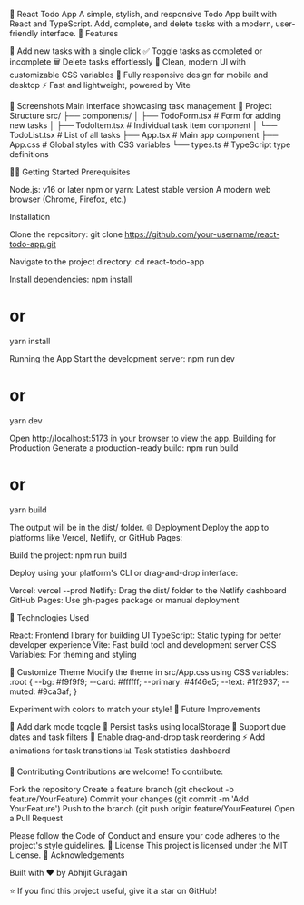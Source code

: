 📝 React Todo App
A simple, stylish, and responsive Todo App built with React and TypeScript. Add, complete, and delete tasks with a modern, user-friendly interface.
🚀 Features

📌 Add new tasks with a single click
✅ Toggle tasks as completed or incomplete
🗑️ Delete tasks effortlessly
🎨 Clean, modern UI with customizable CSS variables
📱 Fully responsive design for mobile and desktop
⚡ Fast and lightweight, powered by Vite

📸 Screenshots
Main interface showcasing task management
📁 Project Structure
src/
├── components/
│   ├── TodoForm.tsx      # Form for adding new tasks
│   ├── TodoItem.tsx      # Individual task item component
│   └── TodoList.tsx      # List of all tasks
├── App.tsx               # Main app component
├── App.css               # Global styles with CSS variables
└── types.ts              # TypeScript type definitions

🧑‍💻 Getting Started
Prerequisites

Node.js: v16 or later
npm or yarn: Latest stable version
A modern web browser (Chrome, Firefox, etc.)

Installation

Clone the repository:
git clone https://github.com/your-username/react-todo-app.git


Navigate to the project directory:
cd react-todo-app


Install dependencies:
npm install
# or
yarn install



Running the App
Start the development server:
npm run dev
# or
yarn dev

Open http://localhost:5173 in your browser to view the app.
Building for Production
Generate a production-ready build:
npm run build
# or
yarn build

The output will be in the dist/ folder.
🌐 Deployment
Deploy the app to platforms like Vercel, Netlify, or GitHub Pages:

Build the project:
npm run build


Deploy using your platform's CLI or drag-and-drop interface:

Vercel: vercel --prod
Netlify: Drag the dist/ folder to the Netlify dashboard
GitHub Pages: Use gh-pages package or manual deployment



🧠 Technologies Used

React: Frontend library for building UI
TypeScript: Static typing for better developer experience
Vite: Fast build tool and development server
CSS Variables: For theming and styling

🎨 Customize Theme
Modify the theme in src/App.css using CSS variables:
:root {
  --bg: #f9f9f9;
  --card: #ffffff;
  --primary: #4f46e5;
  --text: #1f2937;
  --muted: #9ca3af;
}

Experiment with colors to match your style!
🔮 Future Improvements

🌙 Add dark mode toggle
💾 Persist tasks using localStorage
📅 Support due dates and task filters
🟰 Enable drag-and-drop task reordering
⚡ Add animations for task transitions
📊 Task statistics dashboard

🤝 Contributing
Contributions are welcome! To contribute:

Fork the repository
Create a feature branch (git checkout -b feature/YourFeature)
Commit your changes (git commit -m 'Add YourFeature')
Push to the branch (git push origin feature/YourFeature)
Open a Pull Request

Please follow the Code of Conduct and ensure your code adheres to the project's style guidelines.
📄 License
This project is licensed under the MIT License.
🙌 Acknowledgements

Built with ❤️ by Abhijit Guragain


⭐️ If you find this project useful, give it a star on GitHub!
